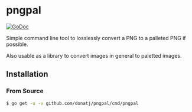 # pngpal

[![GoDoc](https://godoc.org/github.com/donatj/pngpal?status.svg)](https://godoc.org/github.com/donatj/pngpal)

Simple command line tool to losslessly convert a PNG to a palleted PNG
if possible.

Also usable as a library to convert images in general to paletted images.

## Installation

### From Source

```bash
$ go get -u -v github.com/donatj/pngpal/cmd/pngpal
```
